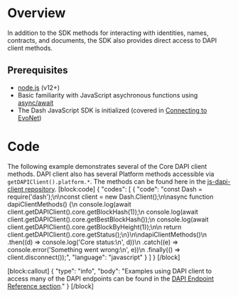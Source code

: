 # Overview
In addition to the SDK methods for interacting with identities, names, contracts, and documents, the SDK also provides direct access to DAPI client methods.

## Prerequisites
- [node.js](https://nodejs.org/en/) (v12+)
- Basic familiarity with JavaScript asychronous functions using [async/await](https://developer.mozilla.org/en-US/docs/Learn/JavaScript/Asynchronous/Async_await)
- The Dash JavaScript SDK is initialized (covered in [Connecting to EvoNet](tutorial-connecting-to-evonet))

# Code
The following example demonstrates several of the Core DAPI client methods. DAPI client also has several Platform methods accessible via `getDAPIClient().platform.*`. The methods can be found here in the [js-dapi-client repository](https://github.com/dashevo/js-dapi-client/tree/master/lib/methods).
[block:code]
{
  "codes": [
    {
      "code": "const Dash = require('dash');\n\nconst client = new Dash.Client();\n\nasync function dapiClientMethods() {\n  console.log(await client.getDAPIClient().core.getBlockHash(1));\n  console.log(await client.getDAPIClient().core.getBestBlockHash());\n  console.log(await client.getDAPIClient().core.getBlockByHeight(1));\n\n  return client.getDAPIClient().core.getStatus();\n}\n\ndapiClientMethods()\n  .then((d) => console.log('Core status:\\n', d))\n  .catch((e) => console.error('Something went wrong:\\n', e))\n  .finally(() => client.disconnect());",
      "language": "javascript"
    }
  ]
}
[/block]

[block:callout]
{
  "type": "info",
  "body": "Examples using DAPI client to access many of the DAPI endpoints can be found in the [DAPI Endpoint Reference section](reference-dapi-endpoints)."
}
[/block]